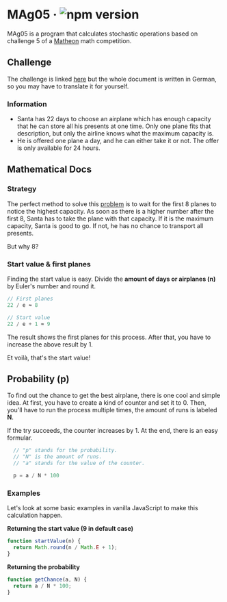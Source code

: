 # MAg05 &middot; ![npm version](https://img.shields.io/npm/v/electron.svg)
MAg05 is a program that calculates stochastic operations based on challenge 5 of a [Matheon](https://www.matheon.de/index.php?&lang=en) math competition.


## Challenge
The challenge is linked [here](https://github.com/SamderJK/MAg05/blob/v1.0.1/airplane.pdf) but the whole document is written in German, so you may have to translate it for yourself.

### Information
* Santa has 22 days to choose an airplane which has enough capacity that he can store all his presents at one time. Only one plane fits that description, but only the airline knows what the maximum capacity is.
* He is offered one plane a day, and he can either take it or not. The offer is only available for 24 hours.

## Mathematical Docs
### Strategy
The perfect method to solve this [problem](https://github.com/SamderJK/MAg05/blob/v1.0.1/README.md#challenge) is to wait for the first 8 planes to notice the highest capacity. As soon as there is a higher number after the first 8, Santa has to take the plane with that capacity.
If it is the maximum capacity, Santa is good to go. If not, he has no chance to transport all presents.

But why 8?

### Start value & first planes
Finding the start value is easy. Divide the **amount of days or airplanes (n)** by Euler's number and round it.

```js
// First planes
22 / e ≈ 8

// Start value
22 / e + 1 ≈ 9
```

The result shows the first planes for this process.
After that, you have to increase the above result by 1.

Et voilà, that's the start value!

## Probability (p)
To find out the chance to get the best airplane, there is one cool and simple idea. At first, you have to create a kind of counter and set it to 0.
Then, you'll have to run the process multiple times, the amount of runs is labeled **N**.

If the try succeeds, the counter increases by 1. At the end, there is an easy formular.
```js
  // "p" stands for the probability.
  // "N" is the amount of runs.
  // "a" stands for the value of the counter.

  p = a / N * 100
```

### Examples
Let's look at some basic examples in vanilla JavaScript to make this calculation happen.

**Returning the start value (9 in default case)**
```js
function startValue(n) {
  return Math.round(n / Math.E + 1);
}
```

**Returning the probability**
```js
function getChance(a, N) {
  return a / N * 100;
}
```

